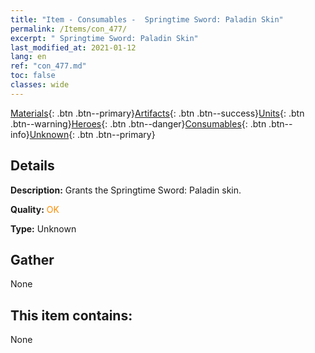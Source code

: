 ```yaml
---
title: "Item - Consumables -  Springtime Sword: Paladin Skin"
permalink: /Items/con_477/
excerpt: " Springtime Sword: Paladin Skin"
last_modified_at: 2021-01-12
lang: en
ref: "con_477.md"
toc: false
classes: wide
---
```

 [Materials](/Items/){: .btn .btn--primary}[Artifacts](/Items/Artifacts/){: .btn .btn--success}[Units](/Items/Units/){: .btn .btn--warning}[Heroes](/Items/Heroes/){: .btn .btn--danger}[Consumables](/Items/Consumables/){: .btn .btn--info}[Unknown](/Items/Unknown/){: .btn .btn--primary}

## Details
 **Description:** Grants the Springtime Sword: Paladin skin.

 **Quality:** <span style="color: #FF8C00">OK</span>

 **Type:** Unknown

## Gather

  None

## This item contains:

  None


